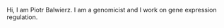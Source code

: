 Hi, I am Piotr Balwierz.
I am a genomicist and I work on gene expression regulation.

<!---
balwierz/balwierz is a ✨ special ✨ repository because its `README.md` (this file) appears on your GitHub profile.
You can click the Preview link to take a look at your changes.
--->
